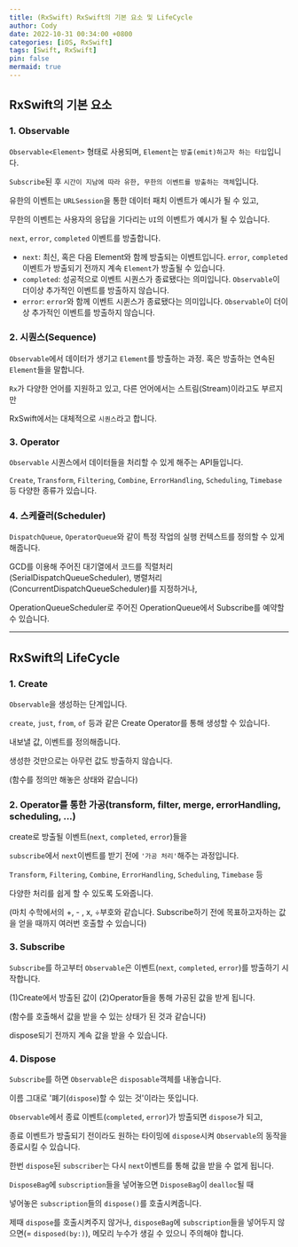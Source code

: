 ```yaml
---
title: (RxSwift) RxSwift의 기본 요소 및 LifeCycle
author: Cody
date: 2022-10-31 00:34:00 +0800
categories: [iOS, RxSwift]
tags: [Swift, RxSwift]
pin: false
mermaid: true
---
```

## RxSwift의 기본 요소

### 1. Observable

`Observable<Element>` 형태로 사용되며, `Element`는 `방출(emit)하고자 하는 타입`입니다.

`Subscribe`된 후 `시간이 지남에 따라 유한, 무한의 이벤트를 방출하는 객체`입니다.

유한의 이벤트는 `URLSession`을 통한 데이터 패치 이벤트가 예시가 될 수 있고,

무한의 이벤트는 사용자의 응답을 기다리는 `UI`의 이벤트가 예시가 될 수 있습니다.

`next`, `error`, `completed` 이벤트를 방출합니다.

- `next`: 최신, 혹은 다음 Element와 함께 방출되는 이벤트입니다. `error`, `completed` 이벤트가 방출되기 전까지 계속 `Element`가 방출될 수 있습니다.
- `completed`: 성공적으로 이벤트 시퀀스가 종료됐다는 의미입니다. `Observable`이 더이상 추가적인 이벤트를 방출하지 않습니다.
- `error`: `error`와 함께 이벤트 시퀸스가 종료됐다는 의미입니다. `Observable`이 더이상 추가적인 이벤트를 방출하지 않습니다.

### 2. 시퀀스(Sequence)

`Observable`에서 데이터가 생기고 `Element`를 방출하는 과정. 혹은 방출하는 연속된 `Element`들을 말합니다.

`Rx`가 다양한 언어를 지원하고 있고, 다른 언어에서는 스트림(Stream)이라고도 부르지만

RxSwift에서는 대체적으로 `시퀀스`라고 합니다.

### 3. Operator

`Observable` 시퀀스에서 데이터들을 처리할 수 있게 해주는 API들입니다.

`Create`, `Transform`, `Filtering`, `Combine`, `ErrorHandling`, `Scheduling`, `Timebase` 등 다양한 종류가 있습니다.

### 4. 스케쥴러(Scheduler)

`DispatchQueue`, `OperatorQueue`와 같이 특정 작업의 실행 컨텍스트를 정의할 수 있게 해줍니다.

GCD를 이용해 주어진 대기열에서 코드를 직렬처리(SerialDispatchQueueScheduler), 병렬처리(ConcurrentDispatchQueueScheduler)를 지정하거나,

OperationQueueScheduler로 주어진 OperationQueue에서 Subscribe를 예약할 수 있습니다.

---

## RxSwift의 LifeCycle

### 1. Create

`Observable`을 생성하는 단계입니다.

`create`, `just`, `from`, `of` 등과 같은 Create Operator를 통해 생성할 수 있습니다.

내보낼 값, 이벤트를 정의해줍니다.

생성한 것만으로는 아무런 값도 방출하지 않습니다.

(함수를 정의만 해놓은 상태와 같습니다)

### 2. Operator를 통한 가공(transform, filter, merge, errorHandling, scheduling, ...)

create로 방출될 이벤트(`next`, `completed`, `error`)들을

`subscribe`에서 `next`이벤트를 받기 전에 `'가공 처리'`해주는 과정입니다.

`Transform`, `Filtering`, `Combine`, `ErrorHandling`, `Scheduling`, `Timebase` 등

다양한 처리를 쉽게 할 수 있도록 도와줍니다.

(마치 수학에서의 +, - , x, ÷부호와 같습니다. Subscribe하기 전에 목표하고자하는 값을 얻을 때까지 여러번 호출할 수 있습니다)

### 3. Subscribe

`Subscribe`를 하고부터 `Observable`은 이벤트(`next`, `completed`, `error`)를 방출하기 시작합니다.

(1)Create에서 방출된 값이 (2)Operator들을 통해 가공된 값을 받게 됩니다.

(함수를 호출해서 값을 받을 수 있는 상태가 된 것과 같습니다)

dispose되기 전까지 계속 값을 받을 수 있습니다.

### 4. Dispose

`Subscribe`를 하면 `Observable`은 `disposable`객체를 내놓습니다.

이름 그대로 '폐기(`dispose`)할 수 있는 것'이라는 뜻입니다.

`Observable`에서 종료 이벤트(`completed`, `error`)가 방출되면 `dispose`가 되고,

종료 이벤트가 방출되기 전이라도 원하는 타이밍에 `dispose`시켜 `Observable`의 동작을 종료시킬 수 있습니다.

한번 `dispose`된 `subscriber`는 다시 `next`이벤트를 통해 값을 받을 수 없게 됩니다.

`DisposeBag`에 `subscription`들을 넣어놓으면 `DisposeBag`이 `dealloc`될 때

넣어놓은 `subscription`들의 `dispose()`를 호출시켜줍니다.

제때 `dispose`를 호출시켜주지 않거나, `disposeBag`에 `subscription`들을 넣어두지 않으면(= `disposed(by:)`), 메모리 누수가 생길 수 있으니 주의해야 합니다.